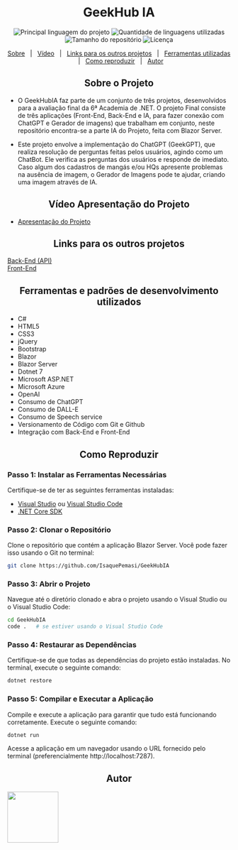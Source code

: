 <h1 align="center">GeekHub IA</h1>

<p align="center">
  <img alt="Principal linguagem do projeto" src="https://img.shields.io/github/languages/top/IsaquePemasi/GeekHubIA?color=56BEB8">

  <img alt="Quantidade de linguagens utilizadas" src="https://img.shields.io/github/languages/count/IsaquePemasi/GeekHubIA?color=56BEB8">

  <img alt="Tamanho do repositório" src="https://img.shields.io/github/repo-size/IsaquePemasi/GeekHubIA?color=56BEB8">

  <img alt="Licença" src="https://img.shields.io/github/license/IsaquePemasi/GeekHubIA?color=56BEB8">

</p>

<p align="center">
  <a href="#sobre-o-projeto">Sobre</a> &#xa0; | &#xa0;  
  <a href="#vídeo-apresentação-do-projeto">Vídeo</a> &#xa0; | &#xa0;
  <a href="#links-para-os-outros-projetos">Links para os outros projetos</a> &#xa0; | &#xa0;
  <a href="#ferramentas-e-padrões-de-desenvolvimento-utilizados">Ferramentas utilizadas</a> &#xa0; | &#xa0;
  <a href="#como-reproduzir">Como reproduzir</a> &#xa0; | &#xa0;
  <a href="#autor" target="_blank">Autor</a>
</p>

<h2 align="center">Sobre o Projeto</h2>

- O GeekHubIA faz parte de um conjunto de três projetos, desenvolvidos para a avaliação final da 6ª Academia de .NET. O projeto Final consiste de três aplicações (Front-End, Back-End e IA, para fazer conexão com ChatGPT e Gerador de imagens) que trabalham em conjunto, neste repositório encontra-se a parte IA do Projeto, feita com Blazor Server.

- Este projeto envolve a implementação do ChatGPT (GeekGPT), que realiza resolução de perguntas feitas pelos usuários, agindo como um ChatBot. Ele verifica as perguntas dos usuários e responde de imediato. Caso algum dos cadastros  de mangás e/ou HQs apresente problemas na ausência de imagem, o Gerador de Imagens pode te ajudar, criando uma imagem através de IA.
<h2 align="center">Vídeo Apresentação do Projeto</h2>

- [Apresentação do Projeto]()
<h2 align="center">Links para os outros projetos</h2>

[Back-End (API)](https://github.com/IsaquePemasi/GeekHubApi)
</br>
[Front-End](https://github.com/IsaquePemasi/GeekHub)
<h2 align="center">Ferramentas e padrões de desenvolvimento utilizados</h2>

- C#
- HTML5
- CSS3
- jQuery
- Bootstrap 
- Blazor
- Blazor Server
- Dotnet 7
- Microsoft ASP.NET
- Microsoft Azure
- OpenAI
- Consumo de ChatGPT 
- Consumo de DALL-E
- Consumo de Speech service
- Versionamento de Código com Git e Github
- Integração com Back-End e Front-End
<h2 align="center">Como Reproduzir</h2>

### Passo 1: Instalar as Ferramentas Necessárias

Certifique-se de ter as seguintes ferramentas instaladas:

- [Visual Studio](https://visualstudio.microsoft.com/pt-br/downloads/) ou [Visual Studio Code](https://code.visualstudio.com/)
- [.NET Core SDK](https://dotnet.microsoft.com/download)

### Passo 2: Clonar o Repositório

Clone o repositório que contém a aplicação Blazor Server. Você pode fazer isso usando o Git no terminal:

```bash
git clone https://github.com/IsaquePemasi/GeekHubIA
```

### Passo 3: Abrir o Projeto

Navegue até o diretório clonado e abra o projeto usando o Visual Studio ou o Visual Studio Code:

```bash
cd GeekHubIA
code .   # se estiver usando o Visual Studio Code
```

### Passo 4: Restaurar as Dependências

Certifique-se de que todas as dependências do projeto estão instaladas. No terminal, execute o seguinte comando:

```bash
dotnet restore
```

### Passo 5: Compilar e Executar a Aplicação

Compile e execute a aplicação para garantir que tudo está funcionando corretamente. Execute o seguinte comando:

```bash
dotnet run
```

Acesse a aplicação em um navegador usando o URL fornecido pelo terminal (preferencialmente http://localhost:7287).

<h2 align="center">Autor</h2>
<a href="https://github.com/IsaquePemasi/"><img src="https://avatars.githubusercontent.com/u/76749511?v=4" width=115></a>